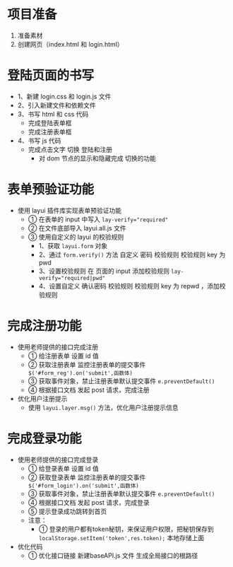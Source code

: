 # 项目准备

1. 准备素材
2. 创建网页（index.html 和 login.html）

# 登陆页面的书写

-   1、新建 login.css 和 login.js 文件
-   2、引入新建文件和依赖文件
-   3、书写 html 和 css 代码
    -   完成登陆表单框
    -   完成注册表单框
-   4、书写 js 代码
    -   完成点击文字 切换 登陆和注册
        -   对 dom 节点的显示和隐藏完成 切换的功能

# 表单预验证功能

-   使用 layui 插件库实现表单预验证功能
    -   ① 在表单的 input 中写入 `lay-verify="required"`
    -   ② 在文件底部导入 layui.all.js 文件
    -   ③ 使用自定义的 layui 的校验规则
        -   1、获取 `layui.form` 对象
        -   2、通过 `form.verify()` 方法 自定义 密码 校验规则 校验规则 key 为 pwd
        -   3、设置校验规则 在 页面的 input 添加校验规则 `lay-verify="required|pwd"`
        -   4、设置自定义 确认密码 校验规则 校验规则 key 为 repwd ，添加校验规则

# 完成注册功能

-   使用老师提供的接口完成注册
    -   ① 给注册表单 设置 id 值
    -   ② 获取注册表单 监控注册表单的提交事件 `$('#form_reg').on('submit',函数体)`
    -   ③ 获取事件对象，禁止注册表单默认提交事件 `e.preventDefault()`
    -   ④ 根据接口文档 发起 post 请求，完成注册
-   优化用户注册提示
    -   使用 `layui.layer.msg()` 方法，优化用户注册提示信息

# 完成登录功能

-   使用老师提供的接口完成登录
    -   ① 给登录表单 设置 id 值
    -   ② 获取登录表单 监控注册表单的提交事件 `$('#form_login').on('submit',函数体)`
    -   ③ 获取事件对象，禁止注册表单默认提交事件 `e.preventDefault()`
    -   ④ 根据接口文档 发起 post 请求，完成登录
    -   ⑤ 提示登录成功跳转到首页
    -   注意：
        -   ① 登录的用户都有token秘钥，来保证用户权限，把秘钥保存到 `localStorage.setItem('token',res.token);` 本地存储上面
-   优化代码
    - ① 优化接口链接 新建baseAPI.js 文件 生成全局接口的根路径
